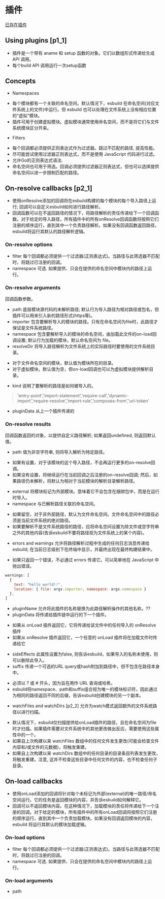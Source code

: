 # 插件
[已存在插件](https://github.com/esbuild/community-plugins)

## Using plugins [p1_1]
- 插件是一个带有 aname 和 setup 函数的对象。它们以数组形式传递给生成 API 调用。
- 每个build API 调用运行一次setup函数

## Concepts

* Namespaces
- 每个模块都有一个关联的命名空间。默认情况下，esbuild 在命名空间(对应文件系统上的文件)中运行。但 esbuild 也可以处理在文件系统上没有相应位置的“虚拟”模块。
- 插件可用于创建虚拟模块。虚拟模块通常使用命名空间，而不是将它们与文件系统模块区分开来。

* Filters
- 每个回调都必须提供正则表达式作为过滤器。跳过不匹配的路径, 提高性能。
- 尽可能尝试使用过滤器正则表达式，而不是使用 JavaScript 代码进行过滤。
- 允许Go的正则表达式语法.
- 命名空间也可用于筛选。回调必须提供过滤器正则表达式，但也可以选择提供命名空间以进一步限制匹配的路径。

## On-resolve callbacks [p2_1]
- 使用onResolve添加的回调将在esbuild构建的每个模块的每个导入路径上运行; 回调可以自定义esbuild如何进行路径解析。
- 回调函数可以在不返回路径的情况下，将路径解析的责任传递给下一个回调函数。对于给定的导入路径，所有插件中的所有onResolve回调函数将按照它们注册的顺序运行，直到其中一个负责路径解析。如果没有回调函数返回路径，esbuild将运行其默认的路径解析逻辑。

### On-resolve options
* filter
每个回调都必须提供一个过滤器(正则表达式)。当路径与此筛选器不匹配时，将跳过已注册的回调。
* namespace
可选. 如果提供、只会在提供的命名空间中模块内的路径上运行。

### On-resolve arguments
回调函数参数。
* path
底层模块源代码的未解析路径; 默认行为导入路径为相对路径或包名，但插件可以用来引入新的路径形式(https等)。
* importer
包含要解析导入的模块的路径。只有在命名空间为file时，此路径才保证是文件系统路径。
* namespace
包含要解析导入的模块的命名空间，由加载此文件的on-load回调设置; 默认行为加载的模块，默认命名空间为 file。
* resolveDir
将导入路径解析为文件系统上的实际路径时要使用的文件系统目录。
- 对于文件命名空间的模块，默认值为模块所在的目录。
- 对于虚拟模块，默认值为空，但on-load回调也可以为虚拟模块提供解析目录。
* kind
说明了要解析的路径是如何被导入的。
> 'entry-point','import-statement','require-call','dynamic-import','require-resolve','import-rule','composes-from','url-token'
* pluginData
从上一个插件传递的

### On-resolve results
回调函数返回的对象，以提供自定义路径解析; 如果返回undefined, 则返回默认值。

* path
值为非空字符串, 则将导入解析为特定路径。
- 如果有设置，对于该模块的这个导入路径，不会再运行更多的on-resolve回调。
- 如果没有设置，将继续运行在当前回调之后注册的on-resolve回调; 然后，如果路径仍未解析，将默认为相对于当前模块的解析目录解析路径。
* external
将模块标记为外部模块。意味着它不会包含在捆绑包中，而是在运行时导入。
* namespace
与已解析路径关联的命名空间。
- 如果留空，对于非外部路径，默认为文件命名空间。文件命名空间中的路径必须是当前文件系统的绝对路径。
- 如果要解析不是文件系统路径的路径，应将命名空间设置为除文件或空字符串之外的其他内容(告诉esbuild不要将路径视为文件系统上的某个内容)。
* errors and warnings
允许将路径解析过程中生成的任何日志消息传递给esbuild; 在当前日志级别下在终端中显示，并最终出现在最终构建结果中。
- 如果只返回一个错误，不必通过 errors 传递它。可以简单地在 JavaScript 中抛出错误。
```js
warnings: [
  {
    text: "hello world!!",
    location: { file: args.importer, namespace: args.namespace }
  },
]
```
* pluginName
允许将此插件的名称替换为此路径解析操作的其他名称。??
* pluginData
将传递给插件链中运行的下一个插件。
- 如果从 onLoad 插件返回它，它将传递给该文件中的任何导入的 onResolve 插件
- 如果从 onResolve 插件返回它，一个任意的 onLoad 插件将在加载文件时传递给它
* sideEffects
此属性设置为false, 则告诉esbuild，如果导入的名称未使用，则可以删除此导入。
* suffix
传递一个可选的URL query或hash附加到路径中，但不包含在路径本身中。
- 必须以 ? 或 # 开头，因为旨在用作 URL 查询或哈希。
- esbuild将namespace、path和suffix组合视为唯一的模块标识符，因此通过为相同的路径返回不同的后缀，告诉esbuild创建模块的另一个副本。
* watchFiles and watchDirs [p2_2]
允许为watch模式返回额外的文件系统路径以进行扫描。
- 默认情况下，esbuild仅扫描提供给onLoad插件的路径，且在命名空间为file时才扫描。如果插件需要对文件系统中的其他更改做出反应，需要使用这些属性中的一个。
- 如果自上次构建以来 watchFiles 数组中的任何文件发生更改(可能会检查文件内容和/或文件的元数据)，将触发重建。
- 如果自上次构建以来 watchDirs 数组中的任何目录的目录条目列表发生更改，将触发重建。注意, 这并不检查这些目录中任何文件的内容，也不检查任何子目录。

## On-load callbacks
- 使用onLoad添加的回调将针对每个未标记为外部(external)的唯一路径/命名空间运行。它的任务是返回模块的内容，并告诉esbuild如何解释它。
- 回调可以不返回模块内容。在这种情况下，加载模块的责任将传递给下一个注册的回调。对于给定的模块，所有插件中的所有onLoad回调将按照它们注册的顺序运行，直到其中一个负责加载模块。如果没有回调返回模块的内容，esbuild 将运行其默认的模块加载逻辑。

### On-load options
* filter
每个回调都必须提供一个过滤器(正则表达式)。当路径与此筛选器不匹配时，将跳过已注册的回调。
* namespace
可选. 如果提供、只会在提供的命名空间中模块内的路径上运行。

### On-load arguments
* path
